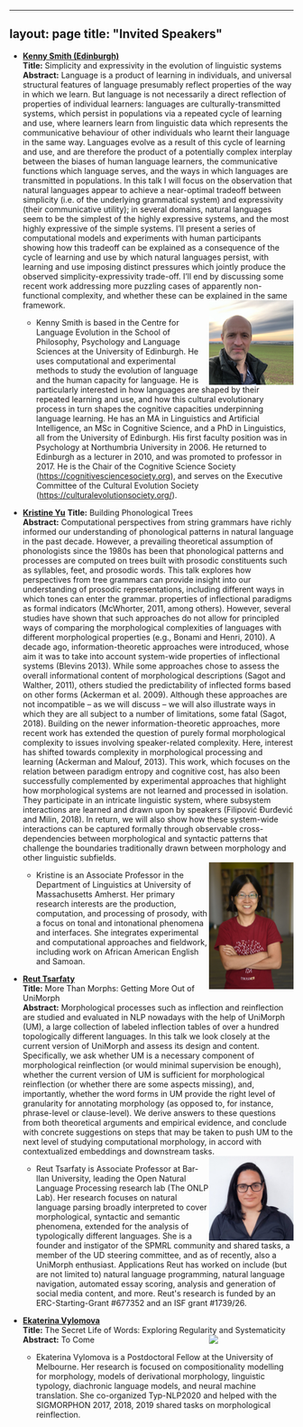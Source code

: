 
---
layout: page
title: "Invited Speakers"
---

- [**Kenny Smith (Edinburgh)**][smith]  
  **Title:**  Simplicity and expressivity in the evolution of linguistic systems <BR>
  **Abstract:** 
  Language is a product of learning in individuals, and universal structural features of language presumably reflect properties of the way in which we learn. But language is not necessarily a direct reflection of properties of individual learners: languages are culturally-transmitted systems, which persist in populations via a repeated cycle of learning and use, where learners learn from linguistic data which represents the communicative behaviour of other individuals who learnt their language in the same way. Languages evolve as a result of this cycle of learning and use, and are therefore the product of a potentially complex interplay between the biases of human language learners, the communicative functions which language serves, and the ways in which languages are transmitted in populations. In this talk I will focus on the observation that natural languages appear to achieve a near-optimal tradeoff between simplicity (i.e. of the underlying grammatical system) and expressivity (their communicative utility); in several domains, natural languages seem to be the simplest of the highly expressive systems, and the most highly expressive of the simple systems. I’ll present a series of computational models and experiments with human participants showing how this tradeoff can be explained as a consequence of the cycle of learning and use by which natural languages persist, with learning and use imposing distinct pressures which jointly produce the observed simplicity-expressivity trade-off. I’ll end by discussing some recent work addressing more puzzling cases of apparently non-functional complexity, and whether these can be explained in the same framework.
  <img align="right" width=150 src="kenny.png">  
  * Kenny Smith is based in the Centre for Language Evolution in the School of Philosophy, Psychology and Language Sciences at the University of Edinburgh. He uses computational and experimental methods to study the evolution of language and the human capacity for language. He is particularly interested in how languages are shaped by their repeated learning and use, and how this cultural evolutionary process in turn shapes the cognitive capacities underpinning language learning. He has an MA in Linguistics and Artificial Intelligence, an MSc in Cognitive Science, and a PhD in Linguistics, all from the University of Edinburgh. His first faculty position was in Psychology at Northumbria University in 2006. He returned to Edinburgh as a lecturer in 2010, and was promoted to professor in 2017. He is the Chair of the Cognitive Science Society (https://cognitivesciencesociety.org), and serves on the Executive Committee of the Cultural Evolution Society (https://culturalevolutionsociety.org/).

- [**Kristine Yu**][yu] 
  **Title:** Building Phonological Trees <BR> 
  **Abstract:**
  Computational perspectives from string grammars have richly informed our understanding of phonological patterns in natural language in the past decade. However, a prevailing theoretical assumption of phonologists since the 1980s has been that phonological patterns and processes are computed on trees built with prosodic constituents such as syllables, feet, and prosodic words. This talk explores how perspectives from tree grammars can provide insight into our understanding of prosodic representations, including different ways in which tones can enter the grammar.
  properties of inflectional paradigms as formal indicators (McWhorter, 2011, among others). However, several studies have shown that such approaches do not allow for principled ways of comparing the morphological complexities of languages with different morphological properties (e.g., Bonami and Henri, 2010). A decade ago, information-theoretic approaches were introduced, whose aim it was to take into account system-wide properties of inflectional systems (Blevins 2013). While some approaches chose to assess the overall informational content of morphological descriptions (Sagot and Walther, 2011), others studied the predictability of inflected forms based on other forms (Ackerman et al. 2009). Although these approaches are not incompatible – as we will discuss – we will also illustrate ways in which they are all subject to a number of limitations, some fatal (Sagot, 2018). Building on the newer information-theoretic approaches, more recent work has extended the question of purely formal morphological complexity to issues involving speaker-related complexity. Here, interest has shifted towards complexity in morphological processing and learning (Ackerman and Malouf, 2013). This work, which focuses on the relation between paradigm entropy and cognitive cost, has also been successfully complemented by experimental approaches that highlight how morphological systems are not learned and processed in isolation. They participate in an intricate linguistic system, where subsystem interactions are learned and drawn upon by speakers (Filipović Ðurđević and Milin, 2018). In return, we will also show how these system-wide interactions can be captured formally through observable cross-dependencies between morphological and syntactic patterns that challenge the boundaries traditionally drawn between morphology and other linguistic subfields.  
  <img align="right" width=150 src="kmyu2_vert_orig.jpg">  
  * Kristine is an Associate Professor in the Department of Linguistics at University of Massachusetts Amherst. Her primary research interests are the production, computation, and processing of prosody, with a focus on tonal and intonational phenomena and interfaces. She integrates experimental and computational approaches and fieldwork, including work on African American English and Samoan.

- [**Reut Tsarfaty**][tsarfaty]  
  **Title:** More Than Morphs: Getting More Out of UniMorph <BR>
  **Abstract:** Morphological processes such as inflection and reinflection are studied and evaluated in NLP nowadays with the help of UniMorph (UM), a large collection of labeled inflection tables of over a hundred topologically different languages.  In this talk we look closely at the current version of UniMorph and assess its design and content. Specifically, we ask whether UM is a necessary component of morphological reinflection (or would minimal supervision be enough),  whether the current version of UM is sufficient for morphological reinflection (or whether there are some aspects missing), and, importantly, whether the word forms in UM provide the right level of granularity for annotating morphology (as opposed to, for instance, phrase-level or clause-level). We derive answers to these questions from both theoretical arguments and empirical evidence, and conclude with concrete suggestions on steps that may be taken to push UM to the next level of studying computational morphology, in accord with contextualized embeddings and downstream tasks.
  <img align="right" width=150 src="reut-profile.jpeg">  
  * Reut Tsarfaty is Associate Professor at Bar-llan University, leading the Open Natural Language Processing research lab (The ONLP Lab). Her research focuses on natural language parsing broadly interpreted to cover morphological, syntactic and semantic phenomena, extended for the analysis of typologically different languages. She is a founder and instigator of the SPMRL community and shared tasks, a member of the UD steering committee, and as of recently, also a UniMorph enthusiast. Applications Reut has worked on include (but are not limited to) natural language programming, natural language navigation, automated essay scoring, analysis and generation of social media content, and more. Reut's research is funded by an ERC-Starting-Grant #677352 and an ISF grant #1739/26.

- [**Ekaterina Vylomova**][vylomova]  
  **Title:** The Secret Life of Words: Exploring Regularity and Systematicity <BR>
  **Abstract:** To Come
  <img align="right" width=150 src="http://kat.academy/images/kat.jpg">  
  * Ekaterina Vylomova is a Postdoctoral Fellow at the University of Melbourne. Her research is focused on compositionality modelling for morphology, models of derivational morphology, linguistic typology, diachronic language models, and neural machine translation. She co-organized Typ-NLP2020 and helped with the SIGMORPHON 2017, 2018, 2019 shared tasks on morphological reinflection.

[smith]: https://www.research.ed.ac.uk/en/persons/kenny-smith
[tsarfaty]: https://www.openu.ac.il/en/personalsites/ReutTsarfaty.aspx
[yu]: https://www.umass.edu/linguistics/member/kristine-yu
[vylomova]: http://kat.academy/
 
 <script type="text/javascript"> var ul = document.querySelector('ul'); for (var i = ul.children.length; i >= 0; i--) { ul.appendChild(ul.children[Math.random() * i | 0]); } </script>

